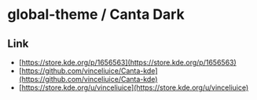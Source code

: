 

# global-theme / Canta Dark


## Link

* [https://store.kde.org/p/1656563](https://store.kde.org/p/1656563)
* [https://github.com/vinceliuice/Canta-kde](https://github.com/vinceliuice/Canta-kde)
* [https://store.kde.org/u/vinceliuice](https://store.kde.org/u/vinceliuice)
